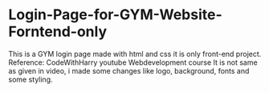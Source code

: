 # Login-Page-for-GYM-Website-Forntend-only
This is a GYM login page made with html and css it is only front-end project.
Reference: CodeWithHarry youtube Webdevelopment course 
It is not same as given in video, i made some changes like logo, background, fonts and some styling.
